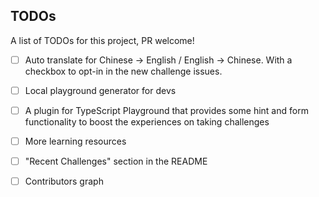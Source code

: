 ## TODOs

A list of TODOs for this project, PR welcome!

- [ ] Auto translate for Chinese -> English / English -> Chinese. With a checkbox to opt-in in the
  new challenge issues.

- [ ] Local playground generator for devs

- [ ] A plugin for TypeScript Playground that provides some hint and form functionality to boost the
  experiences on taking challenges

- [ ] More learning resources

- [ ] "Recent Challenges" section in the README

- [ ] Contributors graph

